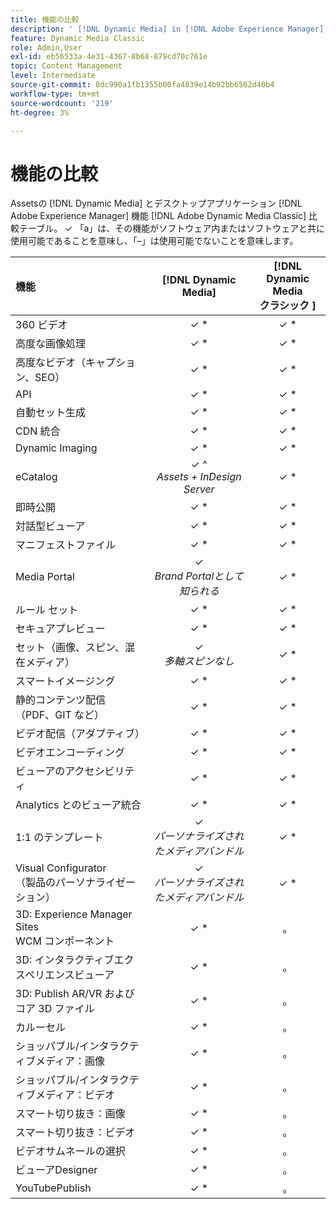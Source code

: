 ```yaml
---
title: 機能の比較
description: ' [!DNL Dynamic Media] in [!DNL Adobe Experience Manager] Assetsと  [!DNL Adobe Dynamic Media Classic] desktop アプリケーションの機能の比較表。'
feature: Dynamic Media Classic
role: Admin,User
exl-id: eb56533a-4e31-4367-8b68-879cd70c761e
topic: Content Management
level: Intermediate
source-git-commit: 8dc990a1fb1355b00fa4839e14b92bb6562d40b4
workflow-type: tm+mt
source-wordcount: '219'
ht-degree: 3%

---
```


# 機能の比較

Assetsの [!DNL Dynamic Media] とデスクトップアプリケーション [!DNL Adobe Experience Manager] 機能 [!DNL Adobe Dynamic Media Classic] 比較テーブル。 ✓ 「a」は、その機能がソフトウェア内またはソフトウェアと共に使用可能であることを意味し、「–」は使用可能でないことを意味します。

| 機能 | [!DNL Dynamic Media] | [!DNL Dynamic Media<br> クラシック ] |
| :--- | :---: | :---: |
| 360 ビデオ | ✓ * | ✓ * |
| 高度な画像処理 | ✓ * | ✓ * |
| 高度なビデオ（キャプション、SEO） | ✓ * | ✓ * |
| API | ✓ * | ✓ * |
| 自動セット生成 | ✓ * | ✓ * |
| CDN 統合 | ✓ * | ✓ * |
| Dynamic Imaging | ✓ * | ✓ * |
| eCatalog | ✓ ^<br>*Assets + InDesign Server* | ✓ * |
| 即時公開 | ✓ * | ✓ * |
| 対話型ビューア | ✓ * | ✓ * |
| マニフェストファイル | ✓ * | ✓ * |
| Media Portal | ✓ <br>*Brand Portalとして知られる* | ✓ * |
| ルール セット | ✓ * | ✓ * |
| セキュアプレビュー | ✓ * | ✓ * |
| セット（画像、スピン、混在メディア） | ✓ <br>*多軸スピンなし* | ✓ * |
| スマートイメージング | ✓ * | ✓ * |
| 静的コンテンツ配信 <br> （PDF、GIT など） | ✓ * | ✓ * |
| ビデオ配信（アダプティブ） | ✓ * | ✓ * |
| ビデオエンコーディング | ✓ * | ✓ * |
| ビューアのアクセシビリティ | ✓ * | ✓ * |
| Analytics とのビューア統合 | ✓ * | ✓ * |
| 1:1 のテンプレート | ✓ <br>*パーソナライズされたメディアバンドル* | ✓ * |
| Visual Configurator<br> （製品のパーソナライゼーション） | ✓ <br>*パーソナライズされたメディアバンドル* | ✓ * |
| 3D: Experience Manager Sites<br>WCM コンポーネント | ✓ * | 。 |
| 3D: インタラクティブエクスペリエンスビューア | ✓ * | 。 |
| 3D: Publish AR/VR およびコア 3D ファイル | ✓ * | 。 |
| カルーセル | ✓ * | 。 |
| ショッパブル/インタラクティブメディア：画像 | ✓ * | 。 |
| ショッパブル/インタラクティブメディア：ビデオ | ✓ * | 。 |
| スマート切り抜き：画像 | ✓ * | 。 |
| スマート切り抜き：ビデオ | ✓ * | 。 |
| ビデオサムネールの選択 | ✓ * | 。 |
| ビューアDesigner | ✓ * | 。 |
| YouTubePublish | ✓ * | 。 |
